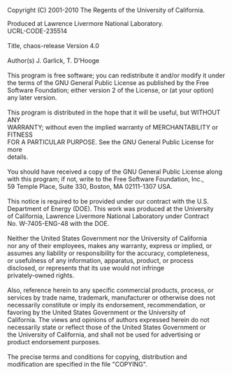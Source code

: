 Copyright (C) 2001-2010 The Regents of the University of California.

Produced at Lawrence Livermore National Laboratory.
<br>
UCRL-CODE-235514<br>
<br>
Title, chaos-release Version 4.0<br>
<br>
Author(s) J. Garlick, T. D'Hooge<br>
<br>
This program is free software; you can redistribute it and/or modify it under<br>
the terms of the GNU General Public License as published by the Free<br>
Software Foundation; either version 2 of the License, or (at your option)<br>
any later version.<br>
<br>
This program is distributed in the hope that it will be useful, but WITHOUT ANY<br>
WARRANTY; without even the implied warranty of MERCHANTABILITY or FITNESS<br>
FOR A PARTICULAR PURPOSE.  See the GNU General Public License for more<br>
details.<br>
<br>
You should have received a copy of the GNU General Public License along<br>
with this program; if not, write to the Free Software Foundation, Inc.,<br>
59 Temple Place, Suite 330, Boston, MA  02111-1307  USA.<br>
<br>
This notice is required to be provided under our contract with the U.S.<br>
Department of Energy (DOE).  This work was produced at the University<br>
of California, Lawrence Livermore National Laboratory under Contract<br>
No. W-7405-ENG-48 with the DOE.<br>
<br>
Neither the United States Government nor the University of California<br>
nor any of their employees, makes any warranty, express or implied, or<br>
assumes any liability or responsibility for the accuracy, completeness,<br>
or usefulness of any information, apparatus, product, or process<br>
disclosed, or represents that its use would not infringe<br>
privately-owned rights.<br>
<br>
Also, reference herein to any specific commercial products, process, or<br>
services by trade name, trademark, manufacturer or otherwise does not<br>
necessarily constitute or imply its endorsement, recommendation, or<br>
favoring by the United States Government or the University of<br>
California.  The views and opinions of authors expressed herein do not<br>
necessarily state or reflect those of the United States Government or<br>
the University of California, and shall not be used for advertising or<br>
product endorsement purposes.<br>
<br>
The precise terms and conditions for copying, distribution and<br>
modification are specified in the file "COPYING".
